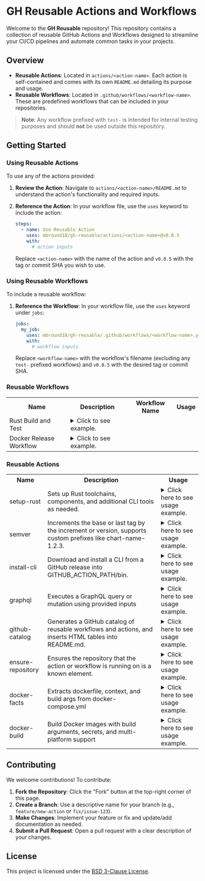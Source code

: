 # GH Reusable Actions and Workflows

Welcome to the **GH Reusable** repository! This repository contains a collection of reusable GitHub Actions and Workflows designed to streamline your CI/CD pipelines and automate common tasks in your projects.

## Overview

- **Reusable Actions**: Located in `actions/<action-name>`. Each action is self-contained and comes with its own `README.md` detailing its purpose and usage.
- **Reusable Workflows**: Located in `.github/workflows/<workflow-name>`. These are predefined workflows that can be included in your repositories.

> **Note**: Any workflow prefixed with `test-` is intended for internal testing purposes and should **not** be used outside this repository.

## Getting Started

### Using Reusable Actions

To use any of the actions provided:

1. **Review the Action**: Navigate to `actions/<action-name>/README.md` to understand the action's functionality and required inputs.
2. **Reference the Action**: In your workflow file, use the `uses` keyword to include the action:

   ```yaml
   steps:
     - name: Use Reusable Action
       uses: mbround18/gh-reusable/actions/<action-name>@v0.0.5
       with:
         # action inputs
   ```

   Replace `<action-name>` with the name of the action and `v0.0.5` with the tag or commit SHA you wish to use.

### Using Reusable Workflows

To include a reusable workflow:

1. **Reference the Workflow**: In your workflow file, use the `uses` keyword under `jobs`:

   ```yaml
   jobs:
     my_job:
       uses: mbround18/gh-reusable/.github/workflows/<workflow-name>.yaml@v0.0.5
       with:
         # workflow inputs
   ```

   Replace `<workflow-name>` with the workflow's filename (excluding any `test-` prefixed workflows) and `v0.0.5` with the desired tag or commit SHA.

<!-- GENERATED:GITHUB-CATALOG:START -->
<h3>Reusable Workflows</h3>
<table>
    <tr>
        <th>Name</th>
        <th>Description</th>
        <th>Workflow Name</th>
        <th>Usage</th>
    </tr>
            <tr>
            <td>Rust Build and Test</td>
            <td>
                <details>
                    <summary>Click to see example.</summary>
                <pre>
<code>
jobs:
  example:
    uses: mbround18/gh-reusable/.github/workflows/rust-build-n-test.yml@v0.0.1
    with:
      components: &#34;clippy rustfmt&#34; # Optional, Comma-separated list of Rust components to install (e.g., rustfmt, clippy).
      target: &#34;&#34;                   # Optional, Comma-separated list of additional Rust compilation targets.
      toolchain: &#34;stable&#34;          # Optional, Rust toolchain to use (e.g., stable, nightly, beta).
    </code>
                </pre>
                </details>
            </td>
        </tr>
            <tr>
            <td>Docker Release Workflow</td>
            <td>
                <details>
                    <summary>Click to see example.</summary>
                <pre>
<code>
jobs:
  example:
    uses: mbround18/gh-reusable/.github/workflows/docker-release.yaml@v0.0.1
    with:
      image: &#34;mbround18/example&#34;      # Required, Image Name
      canary_label: &#34;canary&#34;          # Optional, 
      compose: &#34;false&#34;                # Optional, Want us to pull information from a docker-compose file?
      context: &#34;.&#34;                    # Optional, Build context
      dockerfile: &#34;./Dockerfile&#34;      # Optional, Dockerfile
      dockerhub_username: &#34;mbround18&#34; # Optional, Who to log into dockerhub as.
      ghcr: &#34;false&#34;                   # Optional, Release to GHCR?
      ghcr_username: &#34;mbround18&#34;      # Optional, Who to log into ghcr as.zs
      semver_prefix: &#34;&#34;               # Optional, Prefixer for semver, use this if you publish multiple artifacts like example-0.0.0
      working-directory: &#34;.&#34;          # Optional, Working directory for the action
    </code>
                </pre>
                </details>
            </td>
        </tr>
    </table>

<h3>Reusable Actions</h3>
<table>
    <tr>
        <th>Name</th>
        <th>Description</th>
        <th>Usage</th>
    </tr>
            <tr>
            <td>setup-rust</td>
            <td>Sets up Rust toolchains, components, and additional CLI tools as needed.</td>
            <td class="highlight highlight-source-yaml">
                <details>
                    <summary>Click here to see usage example.</summary>
                    <pre>
<code>
steps:
  - name: Use setup-rust action
    uses: mbround18/gh-reusable/actions/setup-rust
    with:
      crates: &#34;&#34;          # Required, Comma-separated list of CLI crates to install (e.g., trunk, wasm-bindgen).
      components: &#34;&#34;      # Optional, Comma-separated list of Rust components to install (e.g., rustfmt, clippy).
      target: &#34;&#34;          # Optional, Comma-separated list of additional Rust compilation targets.
      toolchain: &#34;stable&#34; # Optional, Rust toolchain to use (e.g., stable, nightly, beta).
    </code>
                    </pre>
                </details>
            </td>
        </tr>
            <tr>
            <td>semver</td>
            <td>Increments the base or last tag by the increment or version, supports custom prefixes like chart-name-1.2.3.</td>
            <td class="highlight highlight-source-yaml">
                <details>
                    <summary>Click here to see usage example.</summary>
                    <pre>
<code>
steps:
  - name: Use semver action
    uses: mbround18/gh-reusable/actions/semver
    with:
      base: &#34;&#34;                     # Optional, Base version to start from. If not provided, the last matching tag will be used.
      increment: &#34;patch&#34;           # Optional, Increment value (major, minor, patch). If not provided, will infer from PR or commit labels.
      major-label: &#34;major&#34;         # Optional, Label to identify a major increment (default: &#39;major&#39;).
      minor-label: &#34;minor&#34;         # Optional, Label to identify a minor increment (default: &#39;minor&#39;).
      patch-label: &#34;patch&#34;         # Optional, Label to identify a patch increment (default: &#39;patch&#39;).
      prefix: &#34;&#34;                   # Optional, Optional prefix used to filter and build tag versions. Example: &#39;chart-name-&#39; -&gt; chart-name-1.2.3
      token: &#34;${{ github.token }}&#34; # Optional, GitHub token for authentication with GraphQL API.
    </code>
                    </pre>
                </details>
            </td>
        </tr>
            <tr>
            <td>install-cli</td>
            <td>Download and install a CLI from a GitHub release into GITHUB_ACTION_PATH/bin.</td>
            <td class="highlight highlight-source-yaml">
                <details>
                    <summary>Click here to see usage example.</summary>
                    <pre>
<code>
steps:
  - name: Use install-cli action
    uses: mbround18/gh-reusable/actions/install-cli
    with:
      asset: &#34;&#34;                           # Required, Asset file name pattern with %VERSION% placeholder (e.g., &#39;cli-%VERSION%-linux-amd64.tar.gz&#39;).
      repository: &#34;&#34;                      # Required, GitHub repository in the format &#39;owner/repo&#39; (e.g., &#39;trunk-rs/trunk&#39;).
      github-token: &#34;${{ github.token }}&#34; # Optional, GitHub token for API requests.
      override-name: &#34;&#34;                   # Optional, Optional. Rename the CLI binary to this name.
      version: &#34;latest&#34;                   # Optional, Version of the release to install (default is latest).
    </code>
                    </pre>
                </details>
            </td>
        </tr>
            <tr>
            <td>graphql</td>
            <td>Executes a GraphQL query or mutation using provided inputs</td>
            <td class="highlight highlight-source-yaml">
                <details>
                    <summary>Click here to see usage example.</summary>
                    <pre>
<code>
steps:
  - name: Use graphql action
    uses: mbround18/gh-reusable/actions/graphql
    with:
      query: &#34;&#34;                             # Required, Inline GraphQL query/mutation or a path to a file containing the query
      token: &#34;&#34;                             # Required, GitHub token for authenticating the API call
      args: &#34;&#34;                              # Optional, Comma or newline separated key=value pairs for query variables
      url: &#34;https://api.github.com/graphql&#34; # Optional, GraphQL endpoint URL; defaults to GitHub GraphQL API
    </code>
                    </pre>
                </details>
            </td>
        </tr>
            <tr>
            <td>github-catalog</td>
            <td>Generates a GitHub catalog of reusable workflows and actions, and inserts HTML tables into README.md.</td>
            <td class="highlight highlight-source-yaml">
                <details>
                    <summary>Click here to see usage example.</summary>
                    <pre>
<code>
steps:
  - name: Use github-catalog action
    uses: mbround18/gh-reusable/actions/github-catalog
    with:
      token: &#34;${{ github.token }}&#34; # Required, GitHub token with write access to the repository
    </code>
                    </pre>
                </details>
            </td>
        </tr>
            <tr>
            <td>ensure-repository</td>
            <td>Ensures the repository that the action or workflow is running on is a known element.</td>
            <td class="highlight highlight-source-yaml">
                <details>
                    <summary>Click here to see usage example.</summary>
                    <pre>
<code>
steps:
  - name: Use ensure-repository action
    uses: mbround18/gh-reusable/actions/ensure-repository
    with:
      repository: &#34;mbround18/gh-reusable&#34; # Required, Specific repository (eg: mbround18/gh-reusable)
    </code>
                    </pre>
                </details>
            </td>
        </tr>
            <tr>
            <td>docker-facts</td>
            <td>Extracts dockerfile, context, and build args from docker-compose.yml</td>
            <td class="highlight highlight-source-yaml">
                <details>
                    <summary>Click here to see usage example.</summary>
                    <pre>
<code>
steps:
  - name: Use docker-facts action
    uses: mbround18/gh-reusable/actions/docker-facts
    with:
      image: &#34;&#34;        # Required, Base image name (e.g., mbround18/steamcmd)
      canary_label: &#34;&#34; # Optional, Label to trigger canary pushes
      context: &#34;&#34;      # Optional, Default context path if not found in compose
      dockerfile: &#34;&#34;   # Optional, Default Dockerfile path if not found in compose
    </code>
                    </pre>
                </details>
            </td>
        </tr>
            <tr>
            <td>docker-build</td>
            <td>Build Docker images with build arguments, secrets, and multi-platform support</td>
            <td class="highlight highlight-source-yaml">
                <details>
                    <summary>Click here to see usage example.</summary>
                    <pre>
<code>
steps:
  - name: Use docker-build action
    uses: mbround18/gh-reusable/actions/docker-build
    with:
      context: &#34;.&#34;               # Required, Build context directory
      dockerfile: &#34;./Dockerfile&#34; # Required, Path to the Dockerfile relative to the context
      image: &#34;mbround18/test&#34;    # Required, Name of the image to be built
      version: &#34;latest&#34;          # Required, Image tag version
      canary_label: &#34;&#34;           # Optional, Label to trigger canary pushes
      platforms: &#34;linux/amd64&#34;   # Optional, Comma separated list of target platforms (e.g., linux/amd64,linux/arm64)
      push: &#34;false&#34;              # Optional, Whether to push the image
      registries: &#34;&#34;             # Optional, Comma separated list of registries to re-tag the image with
    </code>
                    </pre>
                </details>
            </td>
        </tr>
    </table>

<!-- GENERATED:GITHUB-CATALOG:STOP -->

## Contributing

We welcome contributions! To contribute:

1. **Fork the Repository**: Click the "Fork" button at the top-right corner of this page.
2. **Create a Branch**: Use a descriptive name for your branch (e.g., `feature/new-action` or `fix/issue-123`).
3. **Make Changes**: Implement your feature or fix and update/add documentation as needed.
4. **Submit a Pull Request**: Open a pull request with a clear description of your changes.

## License

This project is licensed under the [BSD 3-Clause License](LICENSE).
